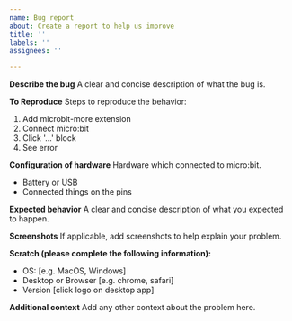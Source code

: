 ```yaml
---
name: Bug report
about: Create a report to help us improve
title: ''
labels: ''
assignees: ''

---
```


**Describe the bug**
A clear and concise description of what the bug is.

**To Reproduce**
Steps to reproduce the behavior:
1. Add microbit-more extension
2. Connect micro:bit
3. Click '...' block
4. See error

**Configuration of hardware**
Hardware which connected to micro:bit.
- Battery or USB
- Connected things on the pins

**Expected behavior**
A clear and concise description of what you expected to happen.

**Screenshots**
If applicable, add screenshots to help explain your problem.

**Scratch (please complete the following information):**
 - OS: [e.g. MacOS, Windows]
 - Desktop or Browser [e.g. chrome, safari]
 - Version [click logo on desktop app]

**Additional context**
Add any other context about the problem here.
